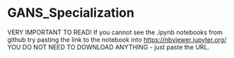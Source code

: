# GANS_Specialization
VERY IMPORTANT TO READ!
If you cannot see the .ipynb notebooks from github try pasting the link to the notebook into
https://nbviewer.jupyter.org/
YOU DO NOT NEED TO DOWNLOAD ANYTHING - just paste the URL.

